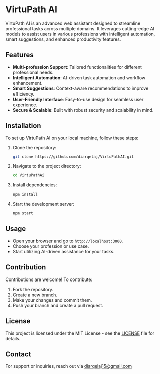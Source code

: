 # VirtuPath AI

VirtuPath AI is an advanced web assistant designed to streamline professional tasks across multiple domains. It leverages cutting-edge AI models to assist users in various professions with intelligent automation, smart suggestions, and enhanced productivity features.

## Features
- **Multi-profession Support**: Tailored functionalities for different professional needs.
- **Intelligent Automation**: AI-driven task automation and workflow enhancement.
- **Smart Suggestions**: Context-aware recommendations to improve efficiency.
- **User-Friendly Interface**: Easy-to-use design for seamless user experience.
- **Secure & Scalable**: Built with robust security and scalability in mind.

## Installation
To set up VirtuPath AI on your local machine, follow these steps:

1. Clone the repository:
   ```bash
   git clone https://github.com/diarqelaj/VirtuPathAI.git
   ```
2. Navigate to the project directory:
   ```bash
   cd VirtuPathAi
   ```
3. Install dependencies:
   ```bash
   npm install
   ```
4. Start the development server:
   ```bash
   npm start
   ```

## Usage
- Open your browser and go to `http://localhost:3000`.
- Choose your profession or use case.
- Start utilizing AI-driven assistance for your tasks.

## Contribution
Contributions are welcome! To contribute:
1. Fork the repository.
2. Create a new branch.
3. Make your changes and commit them.
4. Push your branch and create a pull request.

## License
This project is licensed under the MIT License - see the [LICENSE](LICENSE.md)  file for details. 

## Contact
For support or inquiries, reach out via diarqelaj15@gmail.com

